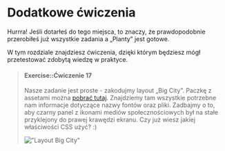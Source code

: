 # Dodatkowe ćwiczenia

Hurrra! Jeśli dotarłeś do tego miejsca, to znaczy, że prawdopodobnie przerobiłeś już wszystkie zadania a „Planty” jest gotowe.

W tym rozdziale znajdziesz ćwiczenia, dzięki którym będziesz mógł przetestować zdobytą wiedzę w praktyce.

> #### Exercise::Ćwiczenie 17
> Nasze zadanie jest proste - zakodujmy layout „Big City”. 
>Paczkę z assetami można <a href="../resources/bonus-assets/bonus-layout.zip">pobrać tutaj</a>. Znajdziemy tam wszystkie potrzebne nam informacje dotyczące nazwy fontów oraz pliki. Zadbajmy o to, aby czarny panel z ikonami mediów społecznościowych był na stałe przyklejony do prawej krawędzi ekranu. Czy już wiesz jakiej właściwości CSS użyć? :)
>
>!["Layout Big City"](/resources/bonus-assets/bonus-layout.jpg "Layout Big City")

